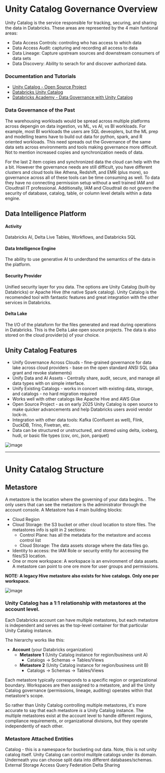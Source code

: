 # Unity Catalog Governance Overview
Unity Catalog is the service responsible for tracking, securing, and sharing the data in Databricks. These areas are represented by the 4 main funtional areas:
- Data Access Controls: controling who has access to which data
- Data Access Audit: capturing and recording all access to data
- Data Lineage: Capture upstream sources and downstream consumers of data sets
- Data Discovery: Ability to serach for and discover authorized data.

### Documentation and Tutorials
- [Unity Catalog - Open Source Project](https://www.unitycatalog.io/)
- [Databricks Unity Catalog](https://www.databricks.com/product/unity-catalog)
- [Databricks Academy - Data Governance with Unity Catalog](https://customer-academy.databricks.com/learn/courses/3144/data-management-and-governance-with-unity-catalog)

### Data Governance of the Past
The warehousing workloads would be spread across multiple platforms across depengin on data ingestion, vs ML, vs AI, vs BI workloads. For example, most BI workloads the users are SQL deveoplers, but the ML prep and modelling teams have to build out data for python, spark, and R oriented workloads. This need spreads out the Governance of the same data sets across environments and tools making governance more difficult. Not to mention increased copies and synchronization needs of data.

For the last 2 item copies and synchronized data the cloud can help with the a bit. However the governance needs are still difficult, you have different clusters and cloud tools like Athena, Redshift, and EMR (plus more), so governance across all of these tools can be time consuming as well. To data they have no connecting permission setup without a well trained IAM and Cloudtrail IT professional. Additionally, IAM and Cloudtrail do not govern the security of database, catalog, table, or column level details within a data engine.

## Data Intelligence Platform
#### **Activity**
Databricks AI, Delta Live Tables, Workflows, and Databricks SQL

#### Data Intelligence Engine
The ability to use generative AI to underdtand the semantics of the data in the platform.

#### **Security Provider**
Unified security layer for you data. The options are Unity Catalog (built-by Databricks) or Apache Hive (the native Spark catalog). Unity Catalog is the recomended tool with fantastic features and great integration with the other services in Databricks.

#### **Delta Lake**
The I/O of the plataform for the files generated and read during operations in Databricks. This is the Delta Lake open source projects. The data is also stored on the cloud provider(s) of your choice.

## Unity Catalog Features
- Unify Governance Across Clouds - fine-grained governance for data lake across cloud providers - base on the open standard ANSI SQL (aka grant and revoke statements)
- Unify Data and AI Assets - Centrally share, audit, secure, and manage all data types with on simple interface.
- Unify Existing Catalogs - works in concert with existing data, storage, and catalogs - no hard migration required
- Works well with other catalogs like Apache Hive and AWS Glue
- Open Source Project - as on early 2025 Unity Catalog is open source to make quicker advancements and help Databricks users avoid vendor lock-in.
- Integration with other data tools: Kafka (Confluent as well), Flink, DuckDB, Trino, Fivetran, etc.
- Data can be structured or unstructured, and stored using delta, iceberg, hudi, or basic file types (csv, orc, json, parquet)

![image](https://github.com/user-attachments/assets/5cdcfb38-5302-4ec0-9795-47327a39d76f)

---
# Unity Catalog Structure
## Metastore
A metastore is the location where the governing of your data begins. . The only users that can see the metastore is the administrator through the account console. A Metastore has 4 main building blocks:
- Cloud Region
- Cloud Storage: the S3 bucket or other cloud location to store files. The metastores info is split in 2 sections:
  - Control Plane: has all the metadata for the metastore and access control list
  - Cloud Storage: The data assets storage where the data files go.
- Identity to access: the IAM Role or security entity for accessing the files/S3 location.
- One or more workspace: A workspace is an environment of data assets. A metastore can point to one ore more for user groups and permissions.

**NOTE: A legacy Hive metastore also exists for hive catalogs. Only one per workspace.**

![image](https://github.com/user-attachments/assets/3d860f1e-5e71-4dbc-93b0-d0e7a459448e)

### **Unity Catalog has a 1:1 relationship with metastores at the account level.** 
Each Databricks account can have multiple metastores, but each metastore is independent and serves as the top-level container for that particular Unity Catalog instance.

The hierarchy works like this:
- **Account** (your Databricks organization)
  - **Metastore 1** (Unity Catalog instance for region/business unit A)
    - Catalogs → Schemas → Tables/Views
  - **Metastore 2** (Unity Catalog instance for region/business unit B)
    - Catalogs → Schemas → Tables/Views

Each metastore typically corresponds to a specific region or organizational boundary. Workspaces are then assigned to a metastore, and all the Unity Catalog governance (permissions, lineage, auditing) operates within that metastore's scope.

So rather than Unity Catalog controlling multiple metastores, it's more accurate to say that each metastore *is* a Unity Catalog instance. The multiple metastores exist at the account level to handle different regions, compliance requirements, or organizational divisions, but they operate independently of each other.

### Metastore Attached Entities
Catalog - this is a namespace for bucketing out data. Note, this is not unity catalog itself. Unity Catalog can control mulitple catalogs under its domain. Underneath you can choose split data into different databases/schemas. 
External Storage Access
Query Federation
Delta Sharing


